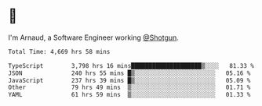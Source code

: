 # 👋

I'm Arnaud, a Software Engineer working [@Shotgun](https://shotgun.live).

<!--START_SECTION:waka-->

```txt
Total Time: 4,669 hrs 58 mins

TypeScript        3,798 hrs 16 mins████████████████████▒░░░░   81.33 %
JSON              240 hrs 55 mins █▒░░░░░░░░░░░░░░░░░░░░░░░   05.16 %
JavaScript        237 hrs 39 mins █▒░░░░░░░░░░░░░░░░░░░░░░░   05.09 %
Other             79 hrs 49 mins  ▒░░░░░░░░░░░░░░░░░░░░░░░░   01.71 %
YAML              61 hrs 59 mins  ▒░░░░░░░░░░░░░░░░░░░░░░░░   01.33 %
```

<!--END_SECTION:waka-->
